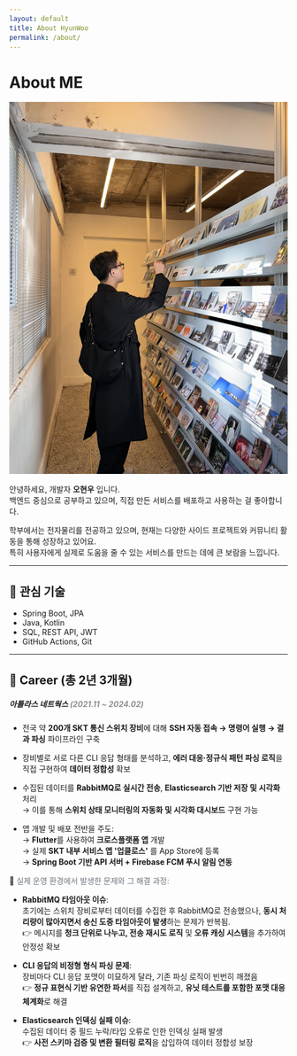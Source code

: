 ```yaml
---
layout: default
title: About HyunWoo
permalink: /about/
---
```


# About ME

![Hyunwoo 프로필 이미지](/assets/img/hyunwoo-profile.jpg)

안녕하세요, 개발자 **오현우** 입니다.  
백엔드 중심으로 공부하고 있으며, 직접 만든 서비스를 배포하고 사용하는 걸 좋아합니다.

학부에서는 전자물리를 전공하고 있으며, 현재는 다양한 사이드 프로젝트와 커뮤니티 활동을 통해 성장하고 있어요.  
특히 사용자에게 실제로 도움을 줄 수 있는 서비스를 만드는 데에 큰 보람을 느낍니다.

---

## 🔧 관심 기술

- Spring Boot, JPA  
- Java, Kotlin  
- SQL, REST API, JWT  
- GitHub Actions, Git

---

## 💼 Career (총 2년 3개월)

##### 아틀라스 네트웍스 <span style="color:rgb(143, 143, 143);">(2021.11 ~ 2024.02)</span>

- 전국 약 **200개 SKT 통신 스위치 장비**에 대해 **SSH 자동 접속 → 명령어 실행 → 결과 파싱** 파이프라인 구축  
- 장비별로 서로 다른 CLI 응답 형태를 분석하고, **에러 대응·정규식 패턴 파싱 로직**을 직접 구현하여 **데이터 정합성** 확보  
- 수집된 데이터를 **RabbitMQ로 실시간 전송**, **Elasticsearch 기반 저장 및 시각화** 처리  
  → 이를 통해 **스위치 상태 모니터링의 자동화 및 시각화 대시보드** 구현 가능

- 앱 개발 및 배포 전반을 주도:  
  → **Flutter**를 사용하여 **크로스플랫폼 앱** 개발  
  → 실제 **SKT 내부 서비스 앱 '업클로스'** 를 App Store에 등록  
  → **Spring Boot 기반 API 서버 + Firebase FCM 푸시 알림 연동**

📌 <span style="color:#6c757d;">실제 운영 환경에서 발생한 문제와 그 해결 과정:</span>

- **RabbitMQ 타임아웃 이슈**:  
  초기에는 스위치 장비로부터 데이터를 수집한 후 RabbitMQ로 전송했으나, **동시 처리량이 많아지면서 송신 도중 타임아웃이 발생**하는 문제가 반복됨.  
  👉 메시지를 **청크 단위로 나누고, 전송 재시도 로직** 및 **오류 캐싱 시스템**을 추가하여 안정성 확보

- **CLI 응답의 비정형 형식 파싱 문제**:  
  장비마다 CLI 응답 포맷이 미묘하게 달라, 기존 파싱 로직이 빈번히 깨졌음  
  👉 **정규 표현식 기반 유연한 파서**를 직접 설계하고, **유닛 테스트를 포함한 포맷 대응 체계화**로 해결

- **Elasticsearch 인덱싱 실패 이슈**:  
  수집된 데이터 중 필드 누락/타입 오류로 인한 인덱싱 실패 발생  
  👉 **사전 스키마 검증 및 변환 필터링 로직**을 삽입하여 데이터 정합성 보장



